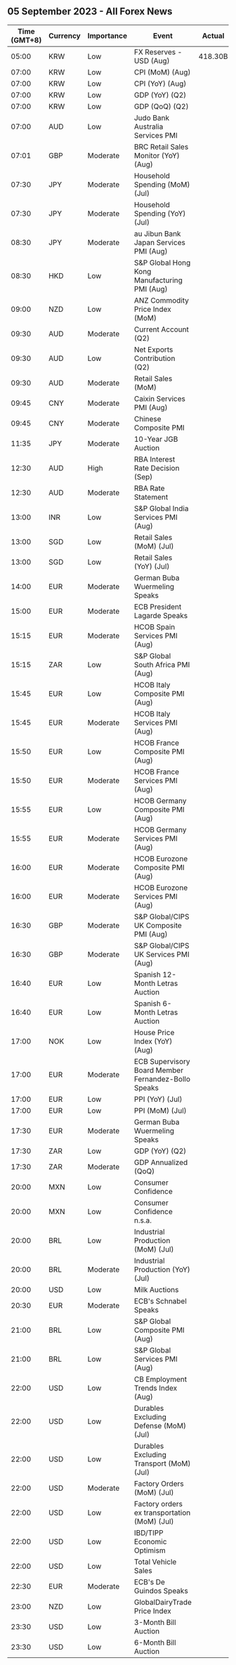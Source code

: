 ## 05 September 2023 - All Forex News

| Time (GMT+8) | Currency | Importance | Event | Actual | Forecast | Previous |
|------|----------|------------|-------|--------|----------|----------|
| 05:00 | KRW | Low | FX Reserves - USD (Aug) | 418.30B |  | 421.80B |
| 07:00 | KRW | Low | CPI (MoM) (Aug) |  | 0.3% | 0.1% |
| 07:00 | KRW | Low | CPI (YoY) (Aug) |  | 2.7% | 2.3% |
| 07:00 | KRW | Low | GDP (YoY) (Q2) |  | 0.9% | 0.9% |
| 07:00 | KRW | Low | GDP (QoQ) (Q2) |  | 0.3% | 0.6% |
| 07:00 | AUD | Low | Judo Bank Australia Services PMI |  | 46.7 | 47.9 |
| 07:01 | GBP | Moderate | BRC Retail Sales Monitor (YoY) (Aug) |  | 2.2% | 1.8% |
| 07:30 | JPY | Moderate | Household Spending (MoM) (Jul) |  | 0.7% | 0.9% |
| 07:30 | JPY | Moderate | Household Spending (YoY) (Jul) |  | -2.5% | -4.2% |
| 08:30 | JPY | Moderate | au Jibun Bank Japan Services PMI (Aug) |  | 54.3 | 53.8 |
| 08:30 | HKD | Low | S&P Global Hong Kong Manufacturing PMI (Aug) |  |  | 49.4 |
| 09:00 | NZD | Low | ANZ Commodity Price Index (MoM) |  |  | -2.6% |
| 09:30 | AUD | Moderate | Current Account (Q2) |  | 8.1B | 12.3B |
| 09:30 | AUD | Low | Net Exports Contribution (Q2) |  |  | -0.2% |
| 09:30 | AUD | Moderate | Retail Sales (MoM) |  | 0.5% | -0.8% |
| 09:45 | CNY | Moderate | Caixin Services PMI (Aug) |  | 53.6 | 54.1 |
| 09:45 | CNY | Moderate | Chinese Composite PMI |  |  | 51.3 |
| 11:35 | JPY | Moderate | 10-Year JGB Auction |  |  | 0.594% |
| 12:30 | AUD | High | RBA Interest Rate Decision (Sep) |  | 4.10% | 4.10% |
| 12:30 | AUD | Moderate | RBA Rate Statement |  |  |  |
| 13:00 | INR | Low | S&P Global India Services PMI (Aug) |  | 61.0 | 62.3 |
| 13:00 | SGD | Low | Retail Sales (MoM) (Jul) |  |  | -0.8% |
| 13:00 | SGD | Low | Retail Sales (YoY) (Jul) |  |  | 1.1% |
| 14:00 | EUR | Moderate | German Buba Wuermeling Speaks |  |  |  |
| 15:00 | EUR | Moderate | ECB President Lagarde Speaks |  |  |  |
| 15:15 | EUR | Moderate | HCOB Spain Services PMI (Aug) |  | 51.5 | 52.8 |
| 15:15 | ZAR | Low | S&P Global South Africa PMI (Aug) |  |  | 48.2 |
| 15:45 | EUR | Low | HCOB Italy Composite PMI (Aug) |  |  | 48.9 |
| 15:45 | EUR | Moderate | HCOB Italy Services PMI (Aug) |  | 50.2 | 51.5 |
| 15:50 | EUR | Low | HCOB France Composite PMI (Aug) |  | 46.6 | 46.6 |
| 15:50 | EUR | Moderate | HCOB France Services PMI (Aug) |  | 46.7 | 47.1 |
| 15:55 | EUR | Low | HCOB Germany Composite PMI (Aug) |  | 44.7 | 48.5 |
| 15:55 | EUR | Moderate | HCOB Germany Services PMI (Aug) |  | 47.3 | 52.3 |
| 16:00 | EUR | Moderate | HCOB Eurozone Composite PMI (Aug) |  | 47.0 | 48.6 |
| 16:00 | EUR | Moderate | HCOB Eurozone Services PMI (Aug) |  | 48.3 | 50.9 |
| 16:30 | GBP | Moderate | S&P Global/CIPS UK Composite PMI (Aug) |  | 47.9 | 50.8 |
| 16:30 | GBP | Moderate | S&P Global/CIPS UK Services PMI (Aug) |  | 48.7 | 51.5 |
| 16:40 | EUR | Low | Spanish 12-Month Letras Auction |  |  | 3.664% |
| 16:40 | EUR | Low | Spanish 6-Month Letras Auction |  |  | 3.639% |
| 17:00 | NOK | Low | House Price Index (YoY) (Aug) |  |  | -0.20% |
| 17:00 | EUR | Moderate | ECB Supervisory Board Member Fernandez-Bollo Speaks |  |  |  |
| 17:00 | EUR | Low | PPI (YoY) (Jul) |  | -7.6% | -3.4% |
| 17:00 | EUR | Low | PPI (MoM) (Jul) |  | -0.6% | -0.4% |
| 17:30 | EUR | Moderate | German Buba Wuermeling Speaks |  |  |  |
| 17:30 | ZAR | Low | GDP (YoY) (Q2) |  | 1.2% | 0.2% |
| 17:30 | ZAR | Moderate | GDP Annualized (QoQ) |  | 0.1% | 0.4% |
| 20:00 | MXN | Low | Consumer Confidence |  |  | 46.2 |
| 20:00 | MXN | Low | Consumer Confidence n.s.a. |  |  | 46.4 |
| 20:00 | BRL | Low | Industrial Production (MoM) (Jul) |  | -0.3% | 0.1% |
| 20:00 | BRL | Moderate | Industrial Production (YoY) (Jul) |  | -0.5% | 0.3% |
| 20:00 | USD | Low | Milk Auctions |  |  | 2,875.0 |
| 20:30 | EUR | Moderate | ECB's Schnabel Speaks |  |  |  |
| 21:00 | BRL | Low | S&P Global Composite PMI (Aug) |  |  | 49.6 |
| 21:00 | BRL | Low | S&P Global Services PMI (Aug) |  |  | 50.2 |
| 22:00 | USD | Low | CB Employment Trends Index (Aug) |  |  | 115.45 |
| 22:00 | USD | Low | Durables Excluding Defense (MoM) (Jul) |  |  | -5.4% |
| 22:00 | USD | Low | Durables Excluding Transport (MoM) (Jul) |  |  | 0.5% |
| 22:00 | USD | Moderate | Factory Orders (MoM) (Jul) |  | -2.5% | 2.3% |
| 22:00 | USD | Low | Factory orders ex transportation (MoM) (Jul) |  |  | 0.2% |
| 22:00 | USD | Low | IBD/TIPP Economic Optimism |  | 41.1 | 40.3 |
| 22:00 | USD | Low | Total Vehicle Sales |  |  | 15.70M |
| 22:30 | EUR | Moderate | ECB's De Guindos Speaks |  |  |  |
| 23:00 | NZD | Low | GlobalDairyTrade Price Index |  |  | -7.4% |
| 23:30 | USD | Low | 3-Month Bill Auction |  |  | 5.340% |
| 23:30 | USD | Low | 6-Month Bill Auction |  |  | 5.350% |
